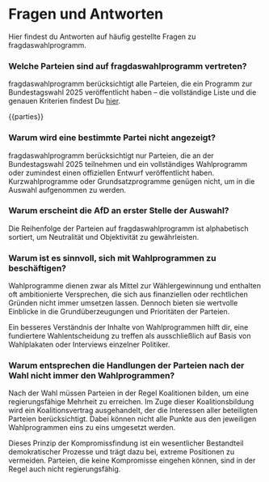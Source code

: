 # Fragen und Antworten
Hier findest du Antworten auf häufig gestellte Fragen zu fragdaswahlprogramm.

### Welche Parteien sind auf fragdaswahlprogramm vertreten?
fragdaswahlprogramm berücksichtigt alle Parteien, die ein Programm zur Bundestagswahl&nbsp;2025 veröffentlicht haben – die vollständige Liste und die genauen Kriterien findest Du [hier](/parties).

{{parties}}

### Warum wird eine bestimmte Partei nicht angezeigt?
fragdaswahlprogramm berücksichtigt nur Parteien, die an der Bundestagswahl&nbsp;2025 teilnehmen und ein vollständiges Wahlprogramm oder zumindest einen offiziellen Entwurf veröffentlicht haben. Kurzwahlprogramme oder Grundsatzprogramme genügen nicht, um in die Auswahl aufgenommen zu werden.

### Warum erscheint die AfD an erster Stelle der Auswahl?
Die Reihenfolge der Parteien auf fragdaswahlprogramm ist alphabetisch sortiert, um Neutralität und Objektivität zu gewährleisten.

### Warum ist es sinnvoll, sich mit Wahlprogrammen zu beschäftigen?
Wahlprogramme dienen zwar als Mittel zur Wählergewinnung und enthalten oft ambitionierte Versprechen, die sich aus finanziellen oder rechtlichen Gründen nicht immer umsetzen lassen. Dennoch bieten sie wertvolle Einblicke in die Grundüberzeugungen und Prioritäten der Parteien.

Ein besseres Verständnis der Inhalte von Wahlprogrammen hilft dir, eine fundiertere Wahlentscheidung zu treffen als ausschließlich auf Basis von Wahlplakaten oder Interviews einzelner Politiker.

### Warum entsprechen die Handlungen der Parteien nach der Wahl nicht immer den Wahlprogrammen?
Nach der Wahl müssen Parteien in der Regel Koalitionen bilden, um eine regierungsfähige Mehrheit zu erreichen. Im Zuge dieser Koalitionsbildung wird ein Koalitionsvertrag ausgehandelt, der die Interessen aller beteiligten Parteien berücksichtigt. Dabei können nicht alle Punkte aus den jeweiligen Wahlprogrammen eins zu eins umgesetzt werden.

Dieses Prinzip der Kompromissfindung ist ein wesentlicher Bestandteil demokratischer Prozesse und trägt dazu bei, extreme Positionen zu vermeiden. Parteien, die keine Kompromisse eingehen können, sind in der Regel auch nicht regierungsfähig.

